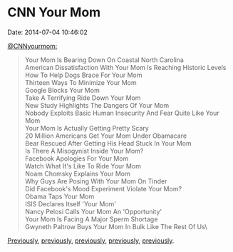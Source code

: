 CNN Your Mom
============

Date: 2014-07-04 10:46:02

[\@CNNyourmom:](https://twitter.com/CNNyourmom)

> Your Mom Is Bearing Down On Coastal North Carolina\
> American Dissatisfaction With Your Mom Is Reaching Historic Levels\
> How To Help Dogs Brace For Your Mom\
> Thirteen Ways To Minimize Your Mom\
> Google Blocks Your Mom\
> Take A Terrifying Ride Down Your Mom\
> New Study Highlights The Dangers Of Your Mom\
> Nobody Exploits Basic Human Insecurity And Fear Quite Like Your Mom\
> Your Mom Is Actually Getting Pretty Scary\
> 20 Million Americans Get Your Mom Under Obamacare\
> Bear Rescued After Getting His Head Stuck In Your Mom\
> Is There A Misogynist Inside Your Mom?\
> Facebook Apologies For Your Mom\
> Watch What It\'s Like To Ride Your Mom\
> Noam Chomsky Explains Your Mom\
> Why Guys Are Posing With Your Mom On Tinder\
> Did Facebook\'s Mood Experiment Violate Your Mom?\
> Obama Taps Your Mom\
> ISIS Declares Itself \'Your Mom\'\
> Nancy Pelosi Calls Your Mom An \'Opportunity\'\
> Your Mom Is Facing A Major Sperm Shortage\
> Gwyneth Paltrow Buys Your Mom In Bulk Like The Rest Of Us\

[Previously](http://www.jwz.org/blog/2014/03/rsvp-by-being-self-conscious-about-your-fedora/),
[previously](http://www.jwz.org/blog/2013/06/twentitled/),
[previously](http://www.jwz.org/blog/2010/04/say-tweet-again/),
[previously](http://www.jwz.org/blog/2014/04/erotica-written-by-an-alien-horrified-by-the-human-body/),
[previously](http://www.jwz.org/blog/2011/01/why-texting-failed-among-the-victorians/).
